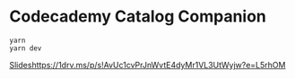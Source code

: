 # Codecademy Catalog Companion

```shell
yarn
yarn dev
```

[Slides](https://1drv.ms/p/s!AvUc1cvPrJnWvtE4dyMr1VL3UtWyjw?e=L5rhOM)https://1drv.ms/p/s!AvUc1cvPrJnWvtE4dyMr1VL3UtWyjw?e=L5rhOM
